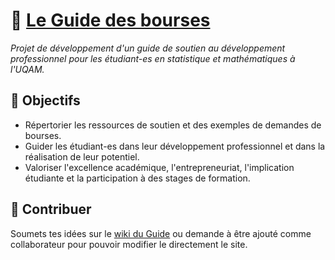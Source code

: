 # :notebook: [Le Guide des bourses](http://olivierbinette.ca/Guide-des-bourses-UQAM/)
*Projet de développement d'un guide de soutien au développement professionnel pour les étudiant-es en statistique et mathématiques à l'UQAM.*

## :dart: Objectifs
  - Répertorier les ressources de soutien et des exemples de demandes de bourses.
  - Guider les étudiant-es dans leur développement professionnel et dans la réalisation de leur potentiel.
  - Valoriser l'excellence académique, l'entrepreneuriat, l'implication étudiante et la participation à des stages de formation.

## :wave: Contribuer

Soumets tes idées sur le [wiki du Guide](https://github.com/OlivierBinette/Guide-des-bourses-UQAM/wiki/Accueil) ou demande à être ajouté comme collaborateur pour pouvoir modifier le directement le site.

